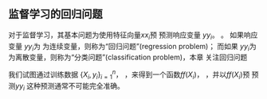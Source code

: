 ## 监督学习的回归问题

对于监督学习，其基本问题为使用特征向量$x x_i$预 预测响应变量 $y y_i$。 。
如果响应变量 $y y_i$为 为连续变量，则称为“回归问题”(regression problem)；
而如果 $y y_i$为 为离散变量，则称为“分类问题”(classification problem)，本章
关注回归问题

我们试图通过训练数据$\ \{X_i,y_i\}_{i=1}^{n}$， ，来得到一个函数$f f(X_i)$， ，并以$f f(X_i)$预 预测$y y_i$
这种预测通常不可能完全准确。